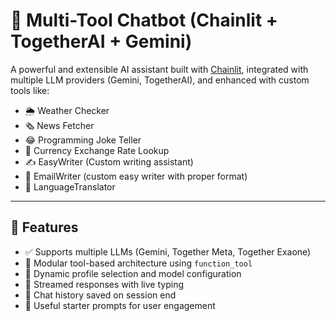 # 🧠 Multi-Tool Chatbot (Chainlit + TogetherAI + Gemini)

A powerful and extensible AI assistant built with [Chainlit](https://www.chainlit.io/), integrated with multiple LLM providers (Gemini, TogetherAI), and enhanced with custom tools like:

- 🌦️ Weather Checker  
- 🗞️ News Fetcher  
- 😂 Programming Joke Teller  
- 💱 Currency Exchange Rate Lookup  
- ✍️ EasyWriter (Custom writing assistant)
- 📧 EmailWriter (custom easy writer with proper format)
- 💫 LanguageTranslator

---

## 🚀 Features

- ✅ Supports multiple LLMs (Gemini, Together Meta, Together Exaone)
- 🔧 Modular tool-based architecture using `function_tool`
- 🧠 Dynamic profile selection and model configuration
- 💬 Streamed responses with live typing
- 🧾 Chat history saved on session end
- 🎯 Useful starter prompts for user engagement
